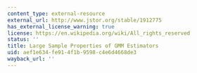 ```yaml
---
content_type: external-resource
external_url: http://www.jstor.org/stable/1912775
has_external_license_warning: true
license: https://en.wikipedia.org/wiki/All_rights_reserved
status: ''
title: Large Sample Properties of GMM Estimators
uid: aef1e634-fe91-4f1b-9598-c4e6d4668de3
wayback_url: ''
---
```

